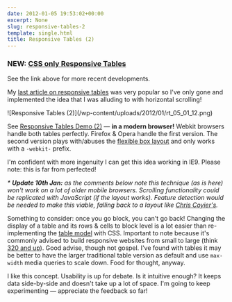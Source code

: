 ```yaml
---
date: 2012-01-05 19:53:02+00:00
excerpt: None
slug: responsive-tables-2
template: single.html
title: Responsive Tables (2)
---
```


<div class="boxed reversed">
<h3>NEW: <a href="/2016/03/04/css-only-responsive-tables/">CSS only Responsive Tables</a></h3>
<p>See the link above for more recent developments.</p>
</div>

My [last article on responsive tables](http://dbushell.com/2012/01/04/responsive-calendar-demo/) was very popular so I've only gone and implemented the idea that I was alluding to with horizontal scrolling!

<p class="post__image">![Responsive Tables (2)](/wp-content/uploads/2012/01/rt_05_01_12.png)</p>

See [Responsive Tables Demo (2)](/2016/03/04/css-only-responsive-tables/) — **in a modern browser!** Webkit browsers handle both tables perfectly. Firefox & Opera handle the first version. The second version plays with/abuses the [flexible box layout](http://www.w3.org/TR/css3-flexbox/) and only works with a `-webkit-` prefix.

I'm confident with more ingenuity I can get this idea working in IE9. Please note: this is far from perfected!

_* **Update 10th Jan:** as the comments below note this technique (as is here) won't work on a lot of older mobile browsers. Scrolling functionality could be replicated with JavaScript (if the layout works). Feature detection would be needed to make this viable, falling back to a layout like [Chris Coyier's](http://css-tricks.com/responsive-data-tables/)._

Something to consider: once you go block, you can't go back! Changing the display of a table and its rows & cells to block level is a lot easier than re-implementing the [table model](http://www.w3.org/TR/CSS2/tables.html) with CSS. Important to note because it's commonly advised to build responsive websites from small to large (think [320 and up](http://www.stuffandnonsense.co.uk/projects/320andup/)). Good advise, though not gospel. I've found with tables it may be better to have the larger traditional table version as default and use `max-width` media queries to scale down. Food for thought, anyway.

I like this concept. Usability is up for debate. Is it intuitive enough? It keeps data side-by-side and doesn't take up a lot of space. I'm going to keep experimenting — appreciate the feedback so far!

